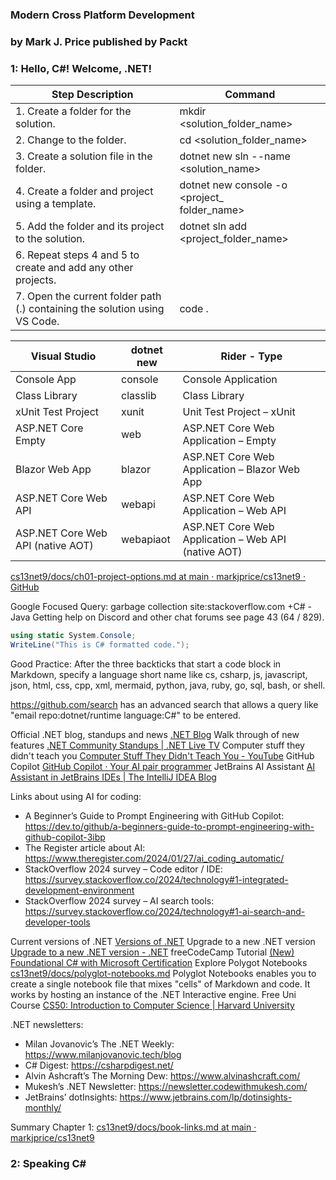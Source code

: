 ### Modern Cross Platform Development
### by Mark J. Price published by Packt

### 1: Hello, C#! Welcome, .NET!

| Step Description                                                           | Command                                         |
| -------------------------------------------------------------------------- | ----------------------------------------------- |
| 1. Create a folder for the solution.                                       | mkdir <solution_folder_name>                    |
| 2. Change to the folder.                                                   | cd <solution_folder_name>                       |
| 3. Create a solution file in the folder.                                   | dotnet new sln --name <solution_name>           |
| 4. Create a folder and project using a template.                           | dotnet new console -o <project_<br>folder_name> |
| 5. Add the folder and its project to the solution.                         | dotnet sln add <project_folder_name>            |
| 6. Repeat steps 4 and 5 to create and add any other projects.              |                                                 |
| 7. Open the current folder path (.) containing the solution using VS Code. | code .                                          |

| Visual Studio                     | dotnet new | Rider - Type                                        |
| --------------------------------- | ---------- | --------------------------------------------------- |
| Console App                       | console    | Console Application                                 |
| Class Library                     | classlib   | Class Library                                       |
| xUnit Test Project                | xunit      | Unit Test Project – xUnit                           |
| ASP.NET Core Empty                | web        | ASP.NET Core Web Application – Empty                |
| Blazor Web App                    | blazor     | ASP.NET Core Web Application – Blazor Web App       |
| ASP.NET Core Web API              | webapi     | ASP.NET Core Web Application – Web API              |
| ASP.NET Core Web API (native AOT) | webapiaot  | ASP.NET Core Web Application – Web API (native AOT) |
[cs13net9/docs/ch01-project-options.md at main · markjprice/cs13net9 · GitHub](https://github.com/markjprice/cs13net9/blob/main/docs/ch01-project-options.md)

Google Focused Query: garbage collection site:stackoverflow.com +C# -Java
Getting help on Discord and other chat forums see page 43 (64 / 829).
```cs
using static System.Console;
WriteLine("This is C# formatted code.");
```
Good Practice: After the three backticks that start a code block in Markdown, specify a language short name like cs, csharp, js, javascript, json, html, css, cpp, xml, mermaid, python, java, ruby, go, sql, bash, or shell.

https://github.com/search has an advanced search that allows a query like "email repo:dotnet/runtime language:C#" to be entered.

Official .NET blog, standups and news [.NET Blog](https://devblogs.microsoft.com/dotnet/)
Walk through of new features [.NET Community Standups | .NET Live TV](https://dotnet.microsoft.com/en-us/live/community-standup)
Computer stuff they didn't teach you [Computer Stuff They Didn't Teach You - YouTube](https://www.youtube.com/playlist?list=PL0M0zPgJ3HSesuPIObeUVQNbKqlw5U2Vr)
GitHub Copilot [GitHub Copilot · Your AI pair programmer](https://github.com/features/copilot)
JetBrains AI Assistant [AI Assistant in JetBrains IDEs | The IntelliJ IDEA Blog](https://blog.jetbrains.com/idea/2023/06/ai-assistant-in-jetbrains-ides/)

Links about using AI for coding:
* A Beginner’s Guide to Prompt Engineering with GitHub Copilot: https://dev.to/github/a-beginners-guide-to-prompt-engineering-with-github-copilot-3ibp 
* The Register article about AI: https://www.theregister.com/2024/01/27/ai_coding_automatic/ 
* StackOverflow 2024 survey – Code editor / IDE: https://survey.stackoverflow.co/2024/technology#1-integrated-development-environment 
* StackOverflow 2024 survey – AI search tools: https://survey.stackoverflow.co/2024/technology#1-ai-search-and-developer-tools

Current versions of .NET [Versions of .NET](https://versionsof.net/)
Upgrade to a new .NET version [Upgrade to a new .NET version - .NET](https://learn.microsoft.com/en-us/dotnet/core/install/upgrade)
freeCodeCamp Tutorial [(New) Foundational C# with Microsoft Certification](https://www.freecodecamp.org/learn/foundational-c-sharp-with-microsoft/)
Explore Polygot Notebooks [cs13net9/docs/polyglot-notebooks.md](https://github.com/markjprice/cs13net9/blob/main/docs/ch01-polyglot-notebooks.md) 
Polyglot Notebooks enables you to create a single notebook file that mixes "cells" of Markdown and code. It works by hosting an instance of the .NET Interactive engine.
Free Uni Course [CS50: Introduction to Computer Science | Harvard University](https://pll.harvard.edu/course/cs50-introduction-computer-science)

.NET newsletters:
* Milan Jovanovic’s The .NET Weekly: https://www.milanjovanovic.tech/blog
* C# Digest: https://csharpdigest.net/
* Alvin Ashcraft’s The Morning Dew: https://www.alvinashcraft.com/
* Mukesh’s .NET Newsletter: https://newsletter.codewithmukesh.com/ 
* JetBrains’ dotInsights: https://www.jetbrains.com/lp/dotinsights-monthly/

Summary Chapter 1: [cs13net9/docs/book-links.md at main · markjprice/cs13net9](https://github.com/markjprice/cs13net9/blob/main/docs/book-links.md#chapter-1---hello-c-welcome-net)

### 2: Speaking C# 


